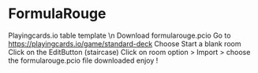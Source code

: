 # FormulaRouge
Playingcards.io table template \n
Download formularouge.pcio
Go to https://playingcards.io/game/standard-deck
Choose Start a blank room
Click on the EditButton (staircase)
Click on room option > Import > choose  the formularouge.pcio file downloaded
enjoy !
